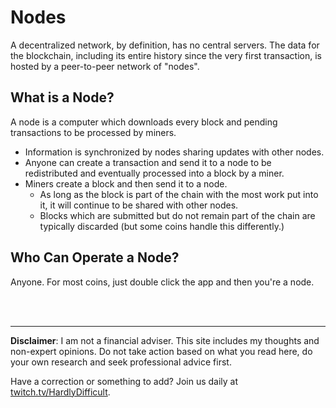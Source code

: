 # Nodes

A decentralized network, by definition, has no central servers.  The data for the blockchain, including its entire history since the very first transaction, is hosted by a peer-to-peer network of "nodes".

## What is a Node?

A node is a computer which downloads every block and pending transactions to be processed by miners.  

 - Information is synchronized by nodes sharing updates with other nodes.  
 - Anyone can create a transaction and send it to a node to be redistributed and eventually processed into a block by a miner.
 - Miners create a block and then send it to a node.  
   - As long as the block is part of the chain with the most work put into it, it will continue to be shared with other nodes.
   - Blocks which are submitted but do not remain part of the chain are typically discarded (but some coins handle this differently.)

## Who Can Operate a Node?

Anyone.  For most coins, just double click the app and then you're a node.






<br><br><hr>  **Disclaimer**: I am not a financial adviser.  This site includes my thoughts and non-expert opinions.  Do not take action based on what you read here, do your own research and seek professional advice first.

Have a correction or something to add?  Join us daily at [twitch.tv/HardlyDifficult](http://twitch.tv/HardlyDifficult).